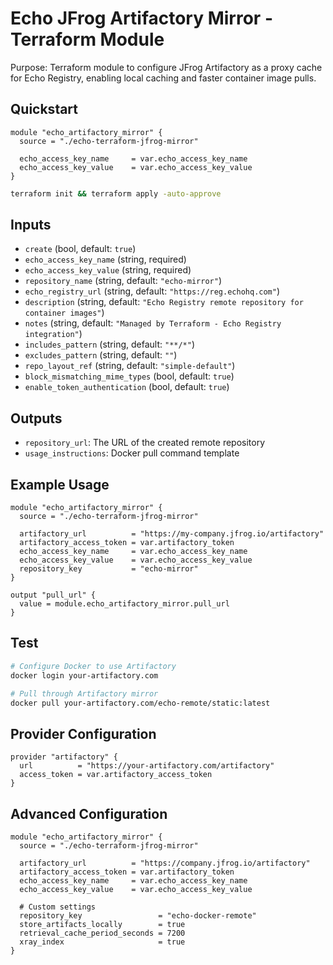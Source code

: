 # Echo JFrog Artifactory Mirror - Terraform Module

Purpose: Terraform module to configure JFrog Artifactory as a proxy cache for Echo Registry, enabling local caching and faster container image pulls.

## Quickstart

```hcl
module "echo_artifactory_mirror" {
  source = "./echo-terraform-jfrog-mirror"

  echo_access_key_name     = var.echo_access_key_name
  echo_access_key_value    = var.echo_access_key_value
}
```

```bash
terraform init && terraform apply -auto-approve
```

## Inputs
- `create` (bool, default: `true`)
- `echo_access_key_name` (string, required)
- `echo_access_key_value` (string, required)
- `repository_name` (string, default: `"echo-mirror"`)
- `echo_registry_url` (string, default: `"https://reg.echohq.com"`)
- `description` (string, default: `"Echo Registry remote repository for container images"`)
- `notes` (string, default: `"Managed by Terraform - Echo Registry integration"`)
- `includes_pattern` (string, default: `"**/*"`)
- `excludes_pattern` (string, default: `""`)
- `repo_layout_ref` (string, default: `"simple-default"`)
- `block_mismatching_mime_types` (bool, default: `true`)
- `enable_token_authentication` (bool, default: `true`)

## Outputs
- `repository_url`: The URL of the created remote repository
- `usage_instructions`: Docker pull command template

## Example Usage
```hcl
module "echo_artifactory_mirror" {
  source = "./echo-terraform-jfrog-mirror"
  
  artifactory_url          = "https://my-company.jfrog.io/artifactory"
  artifactory_access_token = var.artifactory_token
  echo_access_key_name     = var.echo_access_key_name
  echo_access_key_value    = var.echo_access_key_value
  repository_key           = "echo-mirror"
}

output "pull_url" {
  value = module.echo_artifactory_mirror.pull_url
}
```

## Test
```bash
# Configure Docker to use Artifactory
docker login your-artifactory.com

# Pull through Artifactory mirror
docker pull your-artifactory.com/echo-remote/static:latest
```

## Provider Configuration
```hcl
provider "artifactory" {
  url          = "https://your-artifactory.com/artifactory"
  access_token = var.artifactory_access_token
}
```

## Advanced Configuration
```hcl
module "echo_artifactory_mirror" {
  source = "./echo-terraform-jfrog-mirror"

  artifactory_url          = "https://company.jfrog.io/artifactory"
  artifactory_access_token = var.artifactory_token
  echo_access_key_name     = var.echo_access_key_name
  echo_access_key_value    = var.echo_access_key_value
  
  # Custom settings
  repository_key                 = "echo-docker-remote"
  store_artifacts_locally        = true
  retrieval_cache_period_seconds = 7200
  xray_index                     = true
}
``` 
